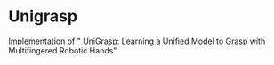 # Unigrasp
Implementation of " UniGrasp: Learning a Unified Model to Grasp with Multifingered Robotic Hands"
